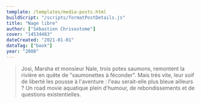 ```yaml
---
template: /templates/media-posts.html
buildScript: "/scripts/formatPostDetails.js"
title: "Nage libre"
author: ["Sébastien Chrisostome"]
cover: "14534483"
dateCreated: "2021-01-01"
dataTag: ["book"]
year: "2008"
---
```


> Josi, Marsha et monsieur Nale, trois potes saumons, remontent la rivière en quête de "saumonettes à féconder". Mais très vite, leur soif de liberté les pousse à l'aventure : l'eau serait-elle plus bleue ailleurs ? Un road movie aquatique plein d'humour, de rebondissements et de questions existentielles.
